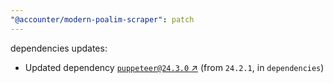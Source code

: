 ```yaml
---
"@accounter/modern-poalim-scraper": patch
---
```

dependencies updates:
  - Updated dependency [`puppeteer@24.3.0` ↗︎](https://www.npmjs.com/package/puppeteer/v/24.3.0) (from `24.2.1`, in `dependencies`)
